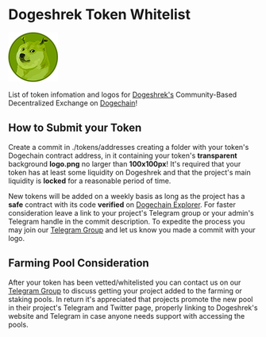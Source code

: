 # Dogeshrek Token Whitelist

![alt text](https://github.com/PooDoge/dogeshrek-tokenlist/blob/main/tokens/dogeShrek.png?raw=true "Dogeshrek, Baby!")

List of token infomation and logos for [Dogeshrek's](https://dogeshrek.com) Community-Based Decentralized Exchange on [Dogechain](https://dogechain.dog)!


## How to Submit your Token

Create a commit in ./tokens/addresses creating a folder with your token's Dogechain contract address, in it containing your token's **transparent** background **logo.png** no larger than **100x100px**! It's required that your token has at least some liquidity on Dogeshrek and that the project's main liquidity is **locked** for a reasonable period of time.

New tokens will be added on a weekly basis as long as the project has a **safe** contract with its code **verified** on [Dogechain Explorer](https://explorer.dogechain.dog). For faster consideration leave a link to your project's Telegram group or your admin's Telegram handle in the commit description. To expedite the process you may join our [Telegram Group](https://t.me/DogeshrekChat) and let us know you made a commit with your logo.

## Farming Pool Consideration

After your token has been vetted/whitelisted you can contact us on our [Telegram Group](https://t.me/dogeshrekchat) to discuss getting your project added to the farming or staking pools. In return it's appreciated that projects promote the new pool in their project's Telegram and Twitter page, properly linking to Dogeshrek's website and Telegram in case anyone needs support with accessing the pools.

